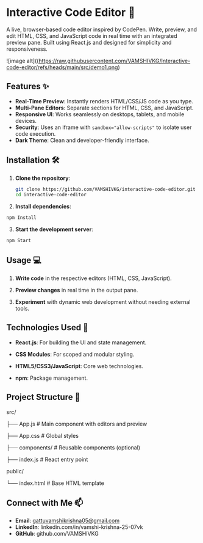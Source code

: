 # Interactive Code Editor 🚀

A live, browser-based code editor inspired by CodePen. Write, preview, and edit HTML, CSS, and JavaScript code in real time with an integrated preview pane. Built using React.js and designed for simplicity and responsiveness.

![image alt]((https://raw.githubusercontent.com/VAMSHIVKG/Interactive-code-editor/refs/heads/main/src/demo1.png) <!-- Add a screenshot later -->

## Features ✨

- **Real-Time Preview**: Instantly renders HTML/CSS/JS code as you type.
- **Multi-Pane Editors**: Separate sections for HTML, CSS, and JavaScript.
- **Responsive UI**: Works seamlessly on desktops, tablets, and mobile devices.
- **Security**: Uses an iframe with `sandbox="allow-scripts"` to isolate user code execution.
- **Dark Theme**: Clean and developer-friendly interface.

## Installation 🛠️

1. **Clone the repository**:
   ```bash
   git clone https://github.com/VAMSHIVKG/interactive-code-editor.git
   cd interactive-code-editor
   ```
2. **Install dependencies**:

```bash
npm Install
```

3. **Start the development server**:

```bash
npm Start
```

## Usage 💻

1. **Write code** in the respective editors (HTML, CSS, JavaScript).

2. **Preview changes** in real time in the output pane.

3. **Experiment** with dynamic web development without needing external tools.

## Technologies Used 🔧

- **React.js**: For building the UI and state management.

- **CSS Modules**: For scoped and modular styling.

- **HTML5/CSS3/JavaScript**: Core web technologies.

- **npm**: Package management.

## Project Structure 📂

src/

├── App.js # Main component with editors and preview

├── App.css # Global styles

├── components/ # Reusable components (optional)

├── index.js # React entry point

public/

└── index.html # Base HTML template

## Connect with Me 📫

- **Email**: gattuvamshikrishna05@gmail.com
- **LinkedIn**: linkedin.com/in/vamshi-krishna-25-07vk
- **GitHub**: github.com/VAMSHIVKG

